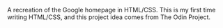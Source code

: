 A recreation of the Google homepage in HTML/CSS. 
This is my first time writing HTML/CSS, and this project idea comes from The Odin Project.
